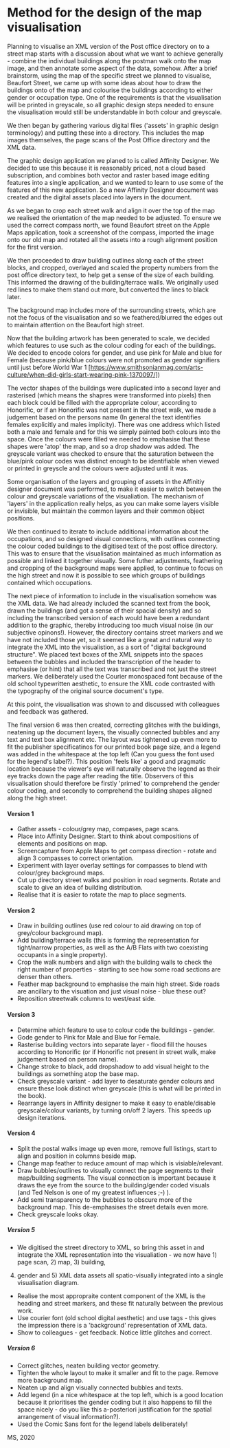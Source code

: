 Method for the design of the map visualisation
===

Planning to visualise an XML version of the Post office directory on to a street map starts with a discussion about what we want to achieve generally - combine the individual buildings along the postman walk onto the map image, and then annotate some aspect of the data, somehow. After a brief brainstorm, using the map of the specific street we planned to visualise, Beaufort Street, we came up with some ideas about how to draw the buildings onto of the map and colourise the buildings according to either gender or occupation type. One of the requirements is that the visualisation will be printed in greyscale, so all graphic design steps needed to ensure the visualisation would still be understandable in both colour and greyscale.

We then began by gathering various digital files ('assets' in graphic design terminology) and putting these into a directory. This includes the map images themselves, the page scans of the Post Office directory and the XML data.

The graphic design application we planed to is called Affinity Designer. We decided to use this because it is reasonably priced, not a cloud based subscription, and combines both vector and raster based image editing features into a single application, and we wanted to learn to use some of the features of this new application. So a new Affinity Designer document was created and the digital assets placed into layers in the document.

As we began to crop each street walk and align it over the top of the map we realised the orientation of the map needed to be adjusted. To ensure we used the correct compass north, we found Beaufort street on the Apple Maps application, took a screenshot of the compass, imported the image onto our old map and rotated all the assets into a rough alignment position for the first version.

We then proceeded to draw building outlines along each of the street blocks, and cropped, overlayed and scaled the property numbers from the post office directory text, to help get a sense of the size of each building. This informed the drawing of the building/terrace walls. We originally used red lines to make them stand out more, but converted the lines to black later.

The background map includes more of the surrounding streets, which are not the focus of the visualisation and so we feathered/blurred the edges out to maintain attention on the Beaufort high street.

Now that the building artwork has been generated to scale, we decided which features to use such as the colour coding for each of the buildings. We decided to encode colors for gender, and use pink for Male and blue for Female (because pink/blue colours were not promoted as gender signifiers until just before World War 1 [https://www.smithsonianmag.com/arts-culture/when-did-girls-start-wearing-pink-1370097/])

The vector shapes of the buildings were duplicated into a second layer and rasterised (which means the shapres were transformed into pixels) then each block could be filled with the appropriate colour, according to Honorific, or if an Honorific was not present in the street walk, we made a judgement based on the persons name (In general the text identifies females explicitly and males implicity). There was one address which listed both a male and female and for this we simply painted both colours into the space. Once the colours were filled we needed to emphasise that these shapes were 'atop' the map, and so a drop shadow was added. The greyscale variant was checked to ensure that the saturation between the blue/pink colour codes was distinct enough to be identifiable when viewed or printed in greyscle and the colours were adjusted until it was.

Some organisation of the layers and grouping of assets in the Affinitiy designer document was performed, to make it easier to switch between the colour and greyscale variations of the visualiation. The mechanism of 'layers' in the application really helps, as you can make some layers visible or invisible, but maintain the common layers and their common object positions.

We then continued to iterate to include additional information about the occupations, and so designed visual connections, with outlines connecting the colour coded buildings to the digitised text of the post office directory. This was to ensure that the visualisation maintained as much information as possible and linked it together visually. Some futher adjustments, feathering and cropping of the background maps were applied, to continue to focus on the high street and now it is possible to see which groups of buildings contained which occupations.

The next piece of information to include in the visualisation somehow was the XML data. We had already included the scanned text from the book, drawn the buildings (and got a sense of their spacial density) and so including the transcribed version of each <addr> would have been a redundant addition to the graphic, thereby introducing too much visual noise (in our subjective opinons!). However, the directory contains street markers and we have not included those yet, so it seemed like a great and natural way to integrate the XML into the visualistion, as a sort of "digital background structure". We placed text boxes of the XML snippets into the spaces between the bubbles and included the transcription of the header to emphasise (or hint) that all the text was transcribed and not just the street markers. We deliberately used the Courier monospaced font because of the old school typewritten aesthetic, to ensure the XML code contrasted with the typography of the original source document's type.

At this point, the visualisation was shown to and discussed with colleagues and feedback was gathered.

The final version 6 was then created, correcting glitches with the buildings, neatening up the document layers, the visually connected bubbles and any text and text box alignment etc. The layout was tightened up even more to fit the publisher specificatinos for our printed book page size, and a legend was added in the whitespace at the top left (Can you guess the font used for the legend's label?). This position 'feels like' a good and pragmatic location because the viewer's eye will naturally observe the legend as their eye tracks down the page after reading the title. Observers of this visualisation should therefore be firstly 'primed' to comprehend the gender colour coding, and secondly to comprehend the building shapes aligned along the high street.



#### Version 1

- Gather assets - colour/grey map, compases, page scans.
- Place into Affinity Designer. Start to think about compositions of elements and positions on map.
- Screencapture from Apple Maps to get compass direction - rotate and align 3 compasses to correct orientation.
- Experiment with layer overlay settings for compasses to blend with colour/grey background maps.
- Cut up directory street walks and position in road segments. Rotate and scale to give an idea of building distribution.
- Realise that it is easier to rotate the map to place segments.

#### Version 2

- Draw in building outlines (use red colour to aid drawing on top of grey/colour background map).
- Add building/terrace walls (this is forming the representation for tight/narrow properties, as well as the A/B Flats with two coexisting occupants in a single property).
- Crop the walk numbers and align with the building walls to check the right number of properties - starting to see how some road sections are denser than others.
- Feather map background to emphasise the main high street. Side roads are ancillary to the visuation and just visual noise - blue these out?
- Reposition streetwalk columns to west/east side.

#### Version 3

- Determine which feature to use to colour code the buildings - gender.
- Gode gender to Pink for Male and Blue for Female.
- Rasterise building vectors into separate layer - flood fill the houses according to Honorific (or if Honorific not present in street walk, make judgement based on person name).
- Change stroke to black, add dropshadow to add visual height to the buildings as something atop the base map.
- Check greyscale variant - add layer to desaturate gender colours and ensure these look distinct when greyscale (this is what will be printed in the book).
- Rearrange layers in Affinity designer to make it easy to enable/disable greyscale/colour variants, by turning on/off 2 layers. This speeds up design iterations.

#### Version 4

- Split the postal walks image up even more, remove full listings, start to align and position in columns beside map.
- Change map feather to reduce amount of map which is visiable/relevant.
- Draw bubbles/outlines to visually connect the page segments to their map/building segments. The visual connection is important because it draws the eye from the source to the building/gender coded visuals (and Ted Nelson is one of my greatest influences ;-) ).
- Add semi transparency to the bubbles to obscure more of the background map. This de-emphasises the street details even more.
- Check greyscale looks okay.

##### Version 5

- We digitised the street directory to XML, so bring this asset in and integrate the XML representation into the visualiation - we now have 1) page scan, 2) map, 3) building, 
4) gender and 5) XML data assets all spatio-visually integrated into a single visualisation diagram.
- Realise the most appropraite content component of the XML is the heading and street markers, and these fit naturally between the previous work.
- Use courier font (old school digital aesthetic) and use <XML> tags - this gives the impression there is a 'background' representation of XML data.
- Show to colleagues - get feedback. Notice little glitches and correct.

##### Version 6

- Correct glitches, neaten building vector geometry.
- Tighten the whole layout to make it smaller and fit to the page. Remove more background map.
- Neaten up and align visually connected bubbles and texts.
- Add legend (in a nice whitespace at the top left, which is a good location because it prioritises the gender coding but it also happens to fill the space nicely - do you like this a-posteriori justification for the spatial arrangement of visual information?).
- Used the Comic Sans font for the legend labels deliberately!



MS, 2020